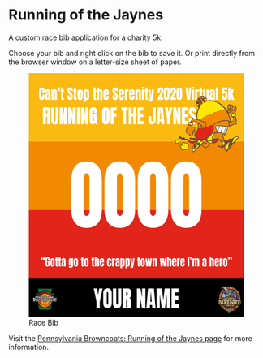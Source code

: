 # Running of the Jaynes
A custom race bib application for a charity 5k.

Choose your bib and right click on the bib to save it. Or print directly from the browser window on a letter-size sheet of paper.

<figure>
<img src="rotj-bib000_sm.png" height="480" width="480" alt="Running of the Jaynes. Can't Stop the Serenity 2020 Virtual 5k. 0000. Your Name" />
<figcaption>Race Bib</figcaption>
</figure>

Visit the [Pennsylvania Browncoats: Running of the Jaynes page](http://pabrowncoats.com/csts/running-of-the-jaynes/) for more information.